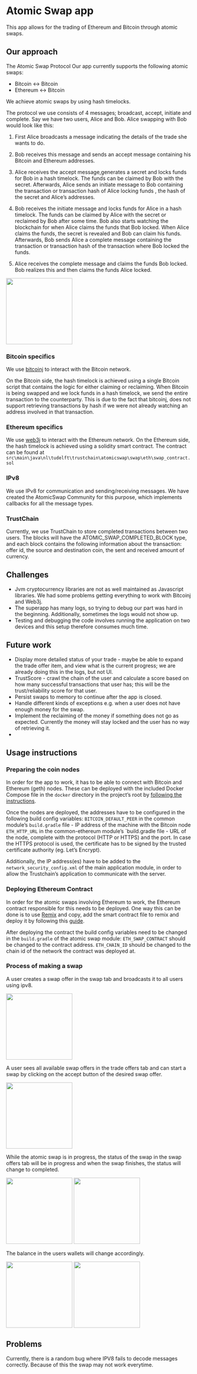 # Atomic Swap app

This app allows for the trading of Ethereum and Bitcoin through atomic swaps.

## Our approach
The Atomic Swap Protocol
Our app currently supports the following atomic swaps:
- Bitcoin <-> Bitcoin
- Ethereum <-> Bitcoin

We achieve atomic swaps by using hash timelocks.

The protocol we use consists of 4 messages; broadcast, accept, initiate and complete. Say we have two users, Alice and Bob. Alice swapping with Bob would look like this:
1. First Alice broadcasts a message indicating the details of the trade she wants to do.

2. Bob receives this message and sends an accept message containing his Bitcoin and Ethereum addresses.

3. Alice receives the accept message,generates a secret and locks funds for Bob in a hash timelock. The funds can be claimed by Bob with the secret. Afterwards, Alice sends an initiate message to Bob containing the transaction or transaction hash of Alice locking funds , the hash of the secret and Alice’s addresses.

4. Bob receives the initiate message and locks funds for Alice in a hash timelock. The funds can be claimed by Alice with the secret or reclaimed by Bob after some time. Bob also starts watching the blockchain for when Alice claims the funds that Bob locked. When Alice claims the funds, the secret is revealed and Bob can claim his funds. Afterwards, Bob sends Alice a complete message containing the transaction or transaction hash of the transaction where Bob locked the funds.

5. Alice receives the complete message and claims the funds Bob locked. Bob realizes this and then claims the funds Alice locked.

<img src="https://user-images.githubusercontent.com/21971137/164295370-bd3a8cdb-21e2-4773-89ee-dbbb038221cc.png" width="180">

### Bitcoin specifics

We use [bitcoinj](https://bitcoinj.org/) to interact with the Bitcoin network.

On the Bitcoin side, the hash timelock is achieved using a single Bitcoin script that contains the logic for either claiming or reclaiming.
When Bitcoin is being swapped and we lock funds in a hash timelock, we send the entire transaction to the counterparty. This is due to the fact that bitcoinj, does not support retrieving transactions by hash if we were not already watching an address involved in that transaction.

### Ethereum specifics

We use [web3j](https://github.com/web3j/web3j) to interact with the Ethereum network.
On the Ethereum side, the hash timelock is achieved using a solidity smart contract.
The contract can be found at `src\main\java\nl\tudelft\trustchain\atomicswap\swap\eth\swap_contract.sol`




### IPv8

We use IPv8 for communication and sending/receiving messages. We have created the AtomicSwap Community for this purpose, which implements callbacks for all the message types.

### TrustChain

Currently, we use TrustChain to store completed transactions between two users. The blocks will have the ATOMIC_SWAP_COMPLETED_BLOCK type, and each block contains the following information about the transaction: offer id, the source and destination coin, the sent and received amount of currency.
## Challenges
- Jvm cryptocurrency libraries are not as well maintained as Javascript libraries. We had some problems getting everything to work with Bitcoinj and Web3j.
- The superapp has many logs, so trying to debug our part was hard in the beginning. Additionally, sometimes the logs would not show up.
- Testing and debugging the code involves running the application on two devices and this setup therefore consumes much time.
## Future work
- Display more detailed status of your trade - maybe be able to expand the trade offer item, and view what is the current progress; we are already doing this in the logs, but not UI.
- TrustScore - crawl the chain of the user and calculate a score based on how many successful transactions that user has; this will be the trust/reliability score for that user.
- Persist swaps to memory to continue after the app is closed.
- Handle different kinds of exceptions e.g. when a user does not have enough money for the swap.
- Implement the reclaiming of the money if something does not go as expected. Currently the money will stay locked and the user has no way of retrieving it.
-
## Usage instructions

### Preparing the coin nodes
In order for the app to work, it has to be able to connect with Bitcoin and Ethereum (geth) nodes. These can be deployed with the included Docker Compose file in the `docker` directory in the project’s root by [following the instructions](../docker/README.md).

Once the nodes are deployed, the addresses have to be configured in the following build config variables:
`BITCOIN_DEFAULT_PEER` in the common module’s `build.gradle` file - IP address of the machine with the Bitcoin node
`ETH_HTTP_URL` in the common-ethereum module’s `build.gradle file - URL of the node, complete with the protocol (HTTP or HTTPS) and the port. In case the HTTPS protocol is used, the certificate has to be signed by the trusted certificate authority (eg. Let’s Encrypt).

Additionally, the IP address(es) have to be added to the `network_security_config.xml` of the main application module, in order to allow the Trustchain’s application to communicate with the server.
### Deploying Ethereum Contract
In order for the atomic swaps involving Ethereum to work, the Ethereum contract responsible for this needs to be deployed. One way this can be done is to use [Remix](https://remix.ethereum.org/) and copy, add the smart contract file to remix and deploy it by following this [guide](https://remix-ide.readthedocs.io/en/latest/run.html).

After deploying the contract the build config variables need to be changed in the `build.gradle` of the atomic swap module:
`ETH_SWAP_CONTRACT` should be changed to the contract address.
`ETH_CHAIN_ID` should be changed to the chain id of the network the contract was deployed at.

### Process of making a swap

A user creates a swap offer in the swap tab and broadcasts it to all users using ipv8.

<img src="https://user-images.githubusercontent.com/21971137/164291922-959cd2b8-a848-4f10-a4bb-4cadf8fbe617.png" width="180">


A user sees all available swap offers in the trade offers tab and can start a swap by clicking on the accept button of the desired swap offer.

<img src="https://user-images.githubusercontent.com/21971137/164292243-63417f62-8cd3-4758-ac29-1cad77ee05f3.png" width="180">


While the atomic swap is in progress, the status of the swap in the swap offers tab will be in progress and when the swap finishes, the status will change to completed.

<img src="https://user-images.githubusercontent.com/21971137/164292369-2191bfd2-5036-4e01-8b68-da0d444f802a.png" width="180">

<img src="https://user-images.githubusercontent.com/21971137/164292663-d2b20d5c-c594-4f7e-9375-702bf8350e35.png" width="180">

The balance in the users wallets will change accordingly.

<img src="https://user-images.githubusercontent.com/21971137/164292774-640abb61-cd25-4b26-8a7f-8a9f6c800332.png" width="180">
<img src="https://user-images.githubusercontent.com/21971137/164292789-1d064394-87a7-4c62-a22c-602c55128be3.png" width="180">

## Problems

Currently, there is a random bug where IPV8 fails to decode messages correctly. Because of this the swap may not work everytime.
